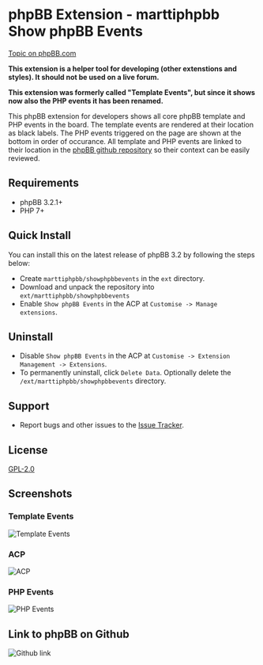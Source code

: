 # phpBB Extension - marttiphpbb Show phpBB Events

[Topic on phpBB.com](https://www.phpbb.com/community/viewtopic.php?f=456&t=2470356)

**This extension is a helper tool for developing (other extenstions and styles). It should not be used on a live forum.**

**This extension was formerly called "Template Events", but since it shows now also the PHP events it has been renamed.**

This phpBB extension for developers shows all core phpBB template and PHP events in the board. The template events are rendered at their location as black labels. The PHP events triggered on the page are shown at the bottom in order of occurance. All template and PHP events are linked to their location in the [phpBB github repository](https://github.com/phpbb/phpbb) so their context can be easily reviewed.

## Requirements

* phpBB 3.2.1+
* PHP 7+

## Quick Install

You can install this on the latest release of phpBB 3.2 by following the steps below:

* Create `marttiphpbb/showphpbbevents` in the `ext` directory.
* Download and unpack the repository into `ext/marttiphpbb/showphpbbevents`
* Enable `Show phpBB Events` in the ACP at `Customise -> Manage extensions`.

## Uninstall

* Disable `Show phpBB Events` in the ACP at `Customise -> Extension Management -> Extensions`.
* To permanently uninstall, click `Delete Data`. Optionally delete the `/ext/marttiphpbb/showphpbbevents` directory.

## Support

* Report bugs and other issues to the [Issue Tracker](https://github.com/marttiphpbb/phpbb-ext-showphpbbevents/issues).

## License

[GPL-2.0](license.txt)

## Screenshots

### Template Events

![Template Events](/doc/template_events.png)

### ACP

![ACP](/doc/acp.png)

### PHP Events

![PHP Events](/doc/php_events.png)

## Link to phpBB on Github

![Github link](/doc/code.png)
